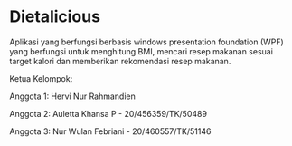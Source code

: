 

# Dietalicious
Aplikasi yang berfungsi berbasis windows presentation foundation (WPF) yang  berfungsi untuk menghitung BMI, mencari resep makanan sesuai target kalori dan memberikan rekomendasi resep makanan.

Ketua Kelompok: 

Anggota 1: Hervi Nur Rahmandien

Anggota 2: Auletta Khansa P - 20/456359/TK/50489

Anggota 3: Nur Wulan Febriani - 20/460557/TK/51146

